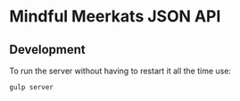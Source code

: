 # Mindful Meerkats JSON API

## Development

To run the server without having to restart it all the time use:

	gulp server

